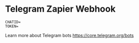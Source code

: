 # Telegram Zapier Webhook

```
CHATID=
TOKEN=
```


Learn more about Telegram bots https://core.telegram.org/bots

